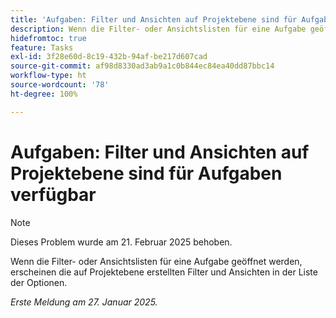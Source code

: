 ```yaml
---
title: 'Aufgaben: Filter und Ansichten auf Projektebene sind für Aufgaben verfügbar'
description: Wenn die Filter- oder Ansichtslisten für eine Aufgabe geöffnet werden, erscheinen die auf Projektebene erstellten Filter und Ansichten in der Liste der Optionen.
hidefromtoc: true
feature: Tasks
exl-id: 3f28e60d-8c19-432b-94af-be217d607cad
source-git-commit: af98d8330ad3ab9a1c0b844ec84ea40dd87bbc14
workflow-type: ht
source-wordcount: '78'
ht-degree: 100%

---
```


# Aufgaben: Filter und Ansichten auf Projektebene sind für Aufgaben verfügbar

>[!NOTE]
>
>Dieses Problem wurde am 21. Februar 2025 behoben.

Wenn die Filter- oder Ansichtslisten für eine Aufgabe geöffnet werden, erscheinen die auf Projektebene erstellten Filter und Ansichten in der Liste der Optionen.

_Erste Meldung am 27. Januar 2025._
